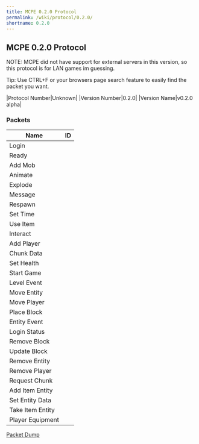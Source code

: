 ```yaml
---
title: MCPE 0.2.0 Protocol
permalink: /wiki/protocol/0.2.0/
shortname: 0.2.0
---
```

## MCPE 0.2.0 Protocol  
NOTE: MCPE did not have support for external servers in this version, so this protocol is for LAN games im guessing.

Tip: Use CTRL+F or your browsers page search feature to easily find the packet you want.  
   
|Protocol Number|Unknown|
|Version Number|0.2.0|
|Version Name|v0.2.0 alpha|
   
### Packets

|Name|ID|
|----|--|
|Login||
|Ready||
|Add Mob||
|Animate||
|Explode||
|Message||
|Respawn||
|Set Time||
|Use Item||
|Interact||
|Add Player||
|Chunk Data||
|Set Health||
|Start Game||
|Level Event||
|Move Entity||
|Move Player||
|Place Block||
|Entity Event||
|Login Status||
|Remove Block||
|Update Block||
|Remove Entity||
|Remove Player||
|Request Chunk||
|Add Item Entity||
|Set Entity Data||
|Take Item Entity||
|Player Equipment||

[Packet Dump](http://pe.thediamondyt.tk/wiki/versions/0.2.0/dumps/packetdump.txt)
